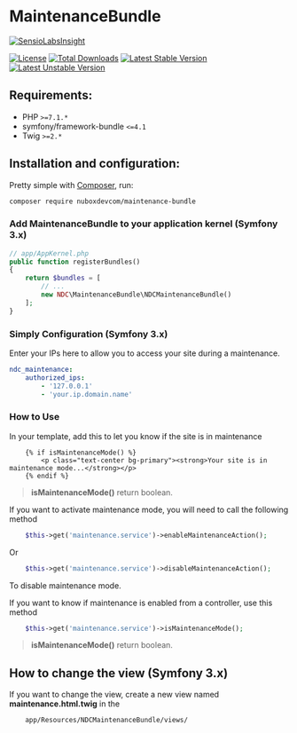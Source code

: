 # MaintenanceBundle
[![SensioLabsInsight](https://insight.sensiolabs.com/projects/2ed013da-a349-4147-b4d1-c142eb38d290/big.png)](https://insight.sensiolabs.com/projects/2ed013da-a349-4147-b4d1-c142eb38d290)

[![License](https://poser.pugx.org/nuboxdevcom/maintenance-bundle/license?format=plastic)](https://packagist.org/packages/nuboxdevcom/maintenance-bundle)
[![Total Downloads](https://poser.pugx.org/nuboxdevcom/maintenance-bundle/downloads?format=plastic)](https://packagist.org/packages/nuboxdevcom/maintenance-bundle)
[![Latest Stable Version](https://poser.pugx.org/nuboxdevcom/maintenance-bundle/v/stable?format=plastic)](https://packagist.org/packages/nuboxdevcom/maintenance-bundle)
[![Latest Unstable Version](https://poser.pugx.org/nuboxdevcom/maintenance-bundle/v/unstable?format=plastic)](https://packagist.org/packages/nuboxdevcom/maintenance-bundle)


## Requirements:
- PHP `>=7.1.*`
- symfony/framework-bundle `<=4.1`
- Twig `>=2.*`

## Installation and configuration:

Pretty simple with [Composer](http://packagist.org), run:
```sh
composer require nuboxdevcom/maintenance-bundle
```

### Add MaintenanceBundle to your application kernel (Symfony 3.x)
```php
// app/AppKernel.php
public function registerBundles()
{
    return $bundles = [
        // ...
        new NDC\MaintenanceBundle\NDCMaintenanceBundle()
    ];
}
```

### Simply Configuration (Symfony 3.x)

Enter your IPs here to allow you to access your site during a maintenance.
```yaml
ndc_maintenance:
    authorized_ips:
        - '127.0.0.1'
        - 'your.ip.domain.name'
```

### How to Use
In your template, add this to let you know if the site is in maintenance
```twig
    {% if isMaintenanceMode() %}
        <p class="text-center bg-primary"><strong>Your site is in maintenance mode...</strong></p>
    {% endif %}
```
> **isMaintenanceMode()** return boolean.

If you want to activate maintenance mode, you will need to call the following method
```php
    $this->get('maintenance.service')->enableMaintenanceAction();
```
Or
```php
    $this->get('maintenance.service')->disableMaintenanceAction();
```
To disable maintenance mode.

If you want to know if maintenance is enabled from a controller, use this method
```php
    $this->get('maintenance.service')->isMaintenanceMode();
```
> **isMaintenanceMode()** return boolean.

## How to change the view (Symfony 3.x)
If you want to change the view, create a new view named **maintenance.html.twig** in the 
```bash
    app/Resources/NDCMaintenanceBundle/views/
```
